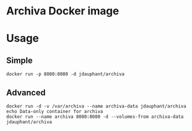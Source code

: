 Archiva Docker image
====================

# Usage
## Simple
	docker run -p 8080:8080 -d jdauphant/archiva
## Advanced
    docker run -d -v /var/archiva --name archiva-data jdauphant/archiva echo Data-only container for archiva
    docker run --name archiva 8080:8080 -d --volumes-from archiva-data jdauphant/archiva